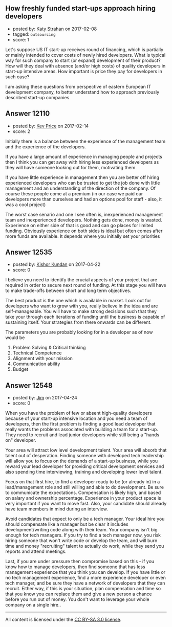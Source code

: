 ## How freshly funded start-ups approach hiring developers

- posted by: [Katy Strahan](https://stackexchange.com/users/7329391/katy-strahan) on 2017-02-08
- tagged: `outsourcing`
- score: 1

<p>Let's suppose US IT start-up receives round of financing, which is partially or mainly intended to cover costs of newly hired developers. What is typical way for such company to start (or expand) development of their product? How will they deal with absence (and/or high costs) of quality developers in start-up intensive areas. How important is price they pay for developers in such case? </p>

<p>I am asking these questions from perspective of eastern European IT development company, to better understand how to approach previously described start-up companies. </p>



## Answer 12110

- posted by: [Kev Price](https://stackexchange.com/users/1109274/kev-price) on 2017-02-14
- score: 2

<p>Initially there is a balance between the experience of the management team and the experience of the developers.</p>

<p>If you have a large amount of experience in managing people and projects then I think you can get away with hiring less experienced developers as they will have someone looking out for them, motivating them.</p>

<p>If you have little experience in management then you are better off hiring experienced developers who can be trusted to get the job done with little management and an understanding of the direction of the company. Of course these people come at a premium (in our case we paid our developers more than ourselves and had an options pool for staff - also, it was a cool project)</p>

<p>The worst case senario and one I see often is, inexperienced management team and inexperienced developers. Nothing gets done, money is wasted.
Experience on either side of that is good and can go places for limited funding. Obviously experience on both sides is ideal but often comes after  more funds are available. It depends where you initially set your priorities</p>



## Answer 12535

- posted by: [Kishor Kundan](https://stackexchange.com/users/1220393/kishor-kundan) on 2017-04-22
- score: 0

<p>I believe you need to identify the crucial aspects of your project that are  required in order to secure next round of funding. At this stage you will have to make trade-offs between short and long term objectives. </p>

<p>The best product is the one which is available in market. Look out for developers who want to grow with you, really believe in the idea and are self-manageable. You will have to make strong decisions such that they take your through each iterations of funding until the business is capable of sustaining itself. Your strategies from there onwards can be different.</p>

<p>The parameters you are probably looking for in a developer as of now would be </p>

<ol>
<li>Problem Solving &amp; Critical thinking</li>
<li>Technical Competence</li>
<li>Alignment with your mission</li>
<li>Communication ability</li>
<li>Budget</li>
</ol>



## Answer 12548

- posted by: [Jim](https://stackexchange.com/users/351236/jim) on 2017-04-24
- score: 0

<p>When you have the problem of few or absent high-quality developers because of your start-up intensive location and you need a team of developers, then the first problem is finding a good lead developer that really wants the problems associated with building a team for a start-up. They need to recruit and lead junior developers while still being a "hands on" developer. </p>

<p>Your area will attract low level development talent. Your area will absorb that talent out of desperation. Finding someone with developed tech leadership will allow you to focus on the demands of a start-up business, while you reward your lead developer for providing critical development services and also spending time interviewing, training and developing lower level talent.</p>

<p>Focus on that first hire, to find a developer ready to be (or already in) in a lead/management role and still willing and able to do development. Be sure to communicate the expectations. Compensation is likely high, and based on salary and ownership percentage. Experience in your product space is very important if you want to move fast. Also, your candidate should already have team members in mind during an interview. </p>

<p>Avoid candidates that expect to only be a tech manager. Your ideal hire you should compensate like a manager but be clear it includes development/writing code along with their team. Your company isn't big enough for tech managers. If you try to find a tech manager now, you risk hiring someone that won't write code or develop the team, and will burn time and money "recruiting" talent to actually do work, while they send you reports and attend meetings.</p>

<p>Last, if you are under pressure then compromise based on this - if you know how to manage developers, then find someone that has less management experience that you think you can develop. If you have little or no tech management experience, find a more experience developer or even tech manager, and be sure they have a network of developers that they can recruit. Either way, if this is your situation, plan compensation and time so that you know you can replace them and give a new person a chance before you run out of money. You don't want to leverage your whole company on a single hire..</p>




---

All content is licensed under the [CC BY-SA 3.0 license](https://creativecommons.org/licenses/by-sa/3.0/).
